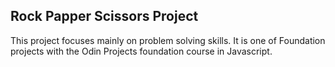 ## Rock Papper Scissors Project
This project focuses mainly on problem solving skills. It is one of Foundation projects with the Odin Projects foundation course in Javascript.